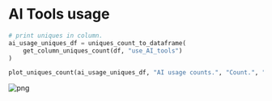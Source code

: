 # AI Tools usage

```python
# print uniques in column.
ai_usage_uniques_df = uniques_count_to_dataframe(
    get_column_uniques_count(df, "use_AI_tools")
)
```

```python
plot_uniques_count(ai_usage_uniques_df, "AI usage counts.", "Count.", "AI")
```

![png](output_15_0.png)
